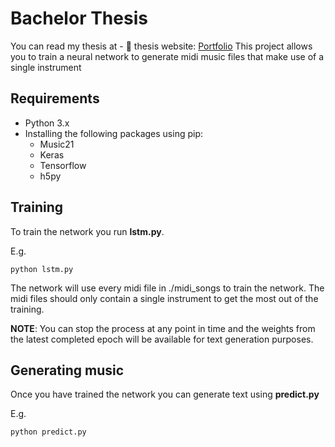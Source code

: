 # Bachelor Thesis
You can read my thesis at - 🎯 thesis website: [Portfolio](https://drive.google.com/file/d/1-hkvqEP80dZFqaJswMg_jRAzZJQCniCB/view?ths=true)
This project allows you to train a neural network to generate midi music files that make use of a single instrument


## Requirements

* Python 3.x
* Installing the following packages using pip:
	* Music21
	* Keras
	* Tensorflow
	* h5py

## Training

To train the network you run **lstm.py**.

E.g.

```
python lstm.py
```

The network will use every midi file in ./midi_songs to train the network. The midi files should only contain a single instrument to get the most out of the training.

**NOTE**: You can stop the process at any point in time and the weights from the latest completed epoch will be available for text generation purposes.

## Generating music

Once you have trained the network you can generate text using **predict.py**

E.g.

```
python predict.py
```

